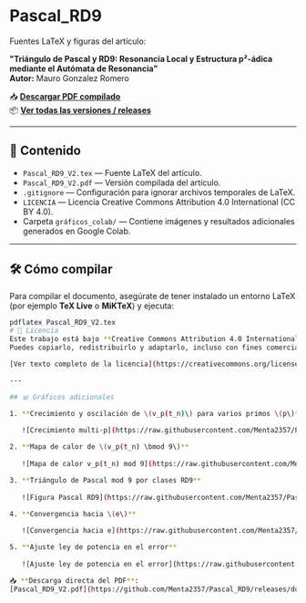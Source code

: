 # Pascal_RD9

Fuentes LaTeX y figuras del artículo:

**"Triángulo de Pascal y RD9: Resonancia Local y Estructura p²-ádica mediante el Autómata de Resonancia"**  
**Autor:** Mauro Gonzalez Romero  

📥 **[Descargar PDF compilado](https://github.com/Menta2357/Pascal_RD9/releases/download/v1.0.0/Pascal_RD9_V2.pdf)**  
📦 **[Ver todas las versiones / releases](https://github.com/Menta2357/Pascal_RD9/releases)**

---

## 📄 Contenido
- `Pascal_RD9_V2.tex` — Fuente LaTeX del artículo.
- `Pascal_RD9_V2.pdf` — Versión compilada del artículo.
- `.gitignore` — Configuración para ignorar archivos temporales de LaTeX.
- `LICENCIA` — Licencia Creative Commons Attribution 4.0 International (CC BY 4.0).
- Carpeta `gráficos_colab/` — Contiene imágenes y resultados adicionales generados en Google Colab.

---

## 🛠 Cómo compilar
Para compilar el documento, asegúrate de tener instalado un entorno LaTeX (por ejemplo **TeX Live** o **MiKTeX**) y ejecuta:

```bash
pdflatex Pascal_RD9_V2.tex
# 📜 Licencia
Este trabajo está bajo **Creative Commons Attribution 4.0 International (CC BY 4.0)**.  
Puedes copiarlo, redistribuirlo y adaptarlo, incluso con fines comerciales, siempre que se dé el crédito apropiado al autor original.

[Ver texto completo de la licencia](https://creativecommons.org/licenses/by/4.0/)

---

## 📊 Gráficos adicionales

1. **Crecimiento y oscilación de \(v_p(t_n)\) para varios primos \(p\)**
   
   ![Crecimiento multi‑p](https://raw.githubusercontent.com/Menta2357/Pascal_RD9/main/graficos_colab/vp_tn_multi_p.png)

2. **Mapa de calor de \(v_p(t_n) \bmod 9\)**
   
   ![Mapa de calor v_p(t_n) mod 9](https://raw.githubusercontent.com/Menta2357/Pascal_RD9/main/graficos_colab/heatmap_vp_mod9.png)

3. **Triángulo de Pascal mod 9 por clases RD9**
   
   ![Figura Pascal RD9](https://raw.githubusercontent.com/Menta2357/Pascal_RD9/main/graficos_colab/imagenes_pascal_rd9_figura2.png)

4. **Convergencia hacia \(e\)**
   
   ![Convergencia hacia e](https://raw.githubusercontent.com/Menta2357/Pascal_RD9/main/graficos_colab/convergencia_.png)

5. **Ajuste ley de potencia en el error**
   
   ![Ajuste ley de potencia en el error](https://raw.githubusercontent.com/Menta2357/Pascal_RD9/main/graficos_colab/ajuste_ley_potencia_error.png)

📥 **Descarga directa del PDF**:  
[Pascal_RD9_V2.pdf](https://github.com/Menta2357/Pascal_RD9/releases/download/v1.0.0/Pascal_RD9_V2.pdf)
